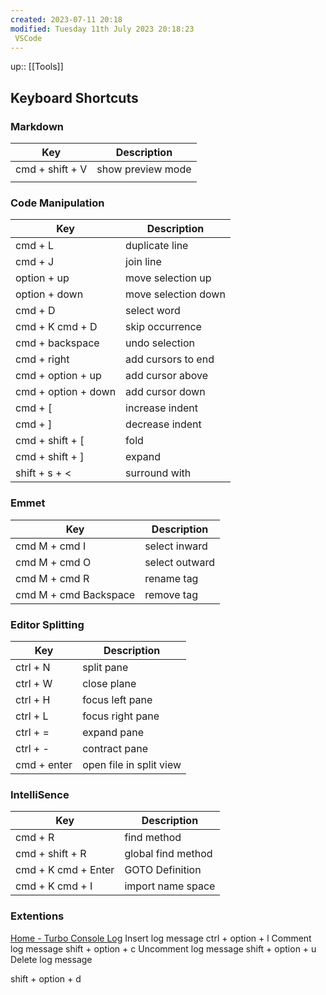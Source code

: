 ```yaml
---
created: 2023-07-11 20:18
modified: Tuesday 11th July 2023 20:18:23
 VSCode
---
```

up::  [[Tools]]

## Keyboard Shortcuts
### Markdown
| Key             | Description       |
| --------------- | ----------------- |
| cmd + shift + V | show preview mode |
|                 |                   |

### Code Manipulation
| Key                 | Description         |
| ------------------- | ------------------- |
| cmd + L             | duplicate line      |
| cmd + J             | join line           |
| option + up         | move selection up   |
| option + down       | move selection down |
| cmd + D             | select word         |
| cmd + K cmd + D     | skip occurrence     |
| cmd + backspace     | undo selection      |
| cmd + right         | add cursors to end  |
| cmd + option + up   | add cursor above    |
| cmd + option + down | add cursor down     |
| cmd + [             | increase indent     |
| cmd + ]             | decrease indent     |
| cmd + shift + [     | fold                |
| cmd + shift + ]     | expand              |
| shift + s  + <      | surround with       |

### Emmet
| Key                   | Description    |
| --------------------- | -------------- |
| cmd M + cmd I         | select inward  |
| cmd M + cmd O         | select outward |
| cmd M + cmd R         | rename tag     |
| cmd M + cmd Backspace | remove tag     |

### Editor Splitting
| Key         | Description      |
| ----------- | ---------------- |
| ctrl + N    | split pane       |
| ctrl + W    | close plane      |
| ctrl + H    | focus left pane  |
| ctrl + L    | focus right pane |
| ctrl + =    | expand pane      |
| ctrl + -    | contract pane    |
| cmd + enter | open file in split view                 |
### IntelliSence
| Key                 | Description        |
| ------------------- | ------------------ |
| cmd + R             | find method        |
| cmd + shift + R     | global find method |
| cmd + K cmd + Enter | GOTO Definition    |
| cmd + K cmd + I     | import name space  |


### Extentions
[Home - Turbo Console Log](https://www.turboconsolelog.io/)
Insert log message
ctrl + option + l
Comment log message
shift + option + c
Uncomment log message
shift + option + u
Delete log message

shift + option + d
